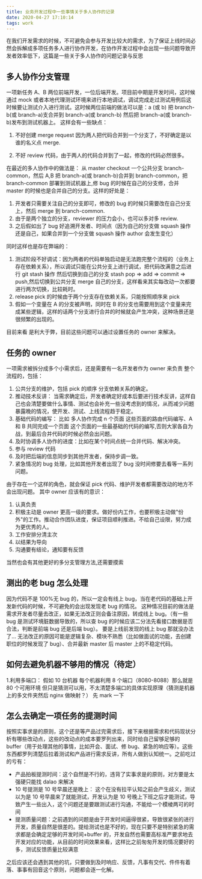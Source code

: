 ```yaml
---
title: 业务开发过程中一些事情关于多人协作的记录
date: 2020-04-27 17:10:14
tags: work
---
```


在我们开发需求的时候，不可避免会参与开发比较大的需求，为了保证上线时间必然会拆解成多项任务多人进行协作开发，在协作开发过程中会出现一些问题导致开发者效率低下，这篇是一些关于多人协作的问题记录与反思

## 多人协作分支管理

一项新任务 A、B 两位前端开发，一位后端开发。项目前中期是开发时间，这时候通过 mock 或者本地代理测试环境来进行本地调试，调试完成走过测试用例后这时候要让测试介入进行测试。这时候两位前端的做法可以是：a (或 b) 把 branch-b(或 branch-a)支合并到 branch-a(或 branch-b) 然后把 branch-a(或 branch-b)发布到测试机器上。
这样会有一些缺点：

1. 不好创建 merge request 因为两人把代码合并到一个分支了，不好确定是以谁的名义点 merge.

2. 不好 review 代码，由于两人的代码合并到了一起，修改的代码必然很多。

在最近的多人协作中的做法是： 从 master checkout 一个公共分支 branch-common，然后 A,B 把 branch-a(或 branch-b)合并到 branch-common，把 branch-common 部署到测试机器上,修 bug 的时候在自己的分支修，合并 master 的时候也是合并自己的分支。这样的好处是：

1. 开发者只需要关注自己的分支即可，修改的 bug 的时候只需要改在自己分支上，然后 merge 到 branch-common.
2. 由于是两个独立的分支，reviewer 的压力会小，也可以多对多 review.
3. 之后假如出了 bug 好追溯开发者、时间点（因为自己的分支做 squash 操作 还是自己，如果合并到一个分支做 squash 操作 author 会发生变化）

同时这样也是存在弊端的：

1. 测试阶段不好调试：因为两者的代码单独启动是无法跑完整个流程的（业务上存在依赖关系），所以调试只能在公共分支上进行调试，把代码改满意之后进行 git stash 操作 然后切换到自己的分支 stash pop => add => commit => push,然后切换到公共分支 merge 自己的分支，这样看来其实每改动一次都要进行两次切换，比较耗时。
2. release pick 的时候由于两个分支存在依赖关系，只能按照顺序来 pick
3. 假如一个变量在 A 的分支被声明，同时在 B 的分支也需要用到这个变量来完成某些逻辑，这样的话两个分支进行合并的时候就会产生冲突，这种场景还是很频繁的出现的。

目前来看 是利大于弊，目前这些问题可以通过设置任务的 owner 来解决。

## 任务的 owner

一项需求被拆分成多个小需求后，还是需要有一名开发者作为 owner 来负责 整个流程的，包括：

1. 公共分支的维护，包括 pick 的顺序 分支依赖关系的确定。
2. 推动技术反讲： 当需求确定后，开发者确定好成本后要进行技术反讲，这样自己也会清楚要做什么事情、测试也会补充一些没考虑到的情况，从而减少问题暴露晚的情况，使开发、测试、上线流程趋于稳定。
3. 基础代码的编写： 比如 多人协作完成 n 个页面 这些页面的路由代码编写、A 和 B 共同完成一个页面 这个页面的一些最基础的代码的编写,否则大家各自为战，到最后合并代码的时候必然会出问题。
4. 及时协调多人协作的进度：比如在某个时间点统一合并代码、解决冲突。
5. 参与 review 代码
6. 及时把后端的信息同步到其他开发者，保持步调一致。
7. 紧急情况的 bug 处理，比如其他开发者出现了 bug 没时间修要去看等一系列问题。

由于存在一个这样的角色，就会保证 pick 代码、维护开发者都需要改动的地方不会出现问题。
其中 owner 应该有的意识：

1. 认真负责
2. 积极主动是 owner 更高一级的要求。做好份内工作，也要积极主动做"份外"的工作。推动合作团队进度，保证项目顺利推进。不给自己设限，努力成为更优秀的人。
3. 工作安排分清主次
4. 以结果为导向
5. 沟通要有结论，通知要有反馈

当然也会有其他更好的多分支管理方法,还需要摸索

## 测出的老 bug 怎么处理

因为代码不是 100%无 bug 的，所以一定会有线上 bug，当在老代码的基础上开发新代码的时候，不可避免的会出现发现老 bug 的情况。
这种情况目前的做法是需求开发者尽量去改正，如果无法改正则会备注原因，转成线上 bug。（有一些 bug 是测试环境脏数据导致的，所以查 bug 的时候应该二分法先看接口数据是否合法，判断是前端 bug 还是后端 bug）。
要是上线前发现的线上 bug 那就没办法了...
无法改正的原因可能是逻辑复杂、模块不熟悉（比如做面试的功能，去创建职位的时候发现了 bug）、合并最新 master 后 master 上的不稳定代码。

## 如何去避免机器不够用的情况（待定）

1.利用多端口：
假如 10 台机器 每个机器利用 8 个端口（8080-8088）那么就是 80 个可用环境
但只是猜测可以用，不太清楚多端口的具体实现原理（猜测是机器上的多文件夹然后 nginx 做映射？）
先 mark 一下

## 怎么去确定一项任务的提测时间

按照实事求是的原则，这个还是等产品过完需求后，接下来根据需求和代码现状分析有哪些改动点，这些的改动点的成本要罗列出来，同时给自己留够足够的 buffer（用于处理其他的事情，比如开会、面试、修 bug、紧急的响应等）。这些东西都罗列清楚后拉着测试和产品进行需求反讲，所有人做到认知统一。之前吃过的亏有：

- 产品拍板提测时间：这个自然是不行的，违背了实事求是的原则，对方要是太强硬只能找 dalao 来解决
- 10 号提测是 10 号早晨还是晚上： 这个在没有拉平认知之前会产生歧义，测试以为是 10 号早晨来了就能测试，开发认为是 10 号晚上下班之后才能测试，导致产生一些出入，这个问题还是要跟测试进行沟通，不能给一个模棱两可的时间
- 提测质量问题：之前遇到的问题是由于开发时间逼得很紧，导致很紧张的进行开发，质量自然是很差的。提给测试也是不好的，现在只要不是特别紧急的需求都是会确定足够的开发时间+buffer 的，开发自然也需要高标准严要求地去开发对应的功能，从目前的时间效果来看，这样比之前匆匆开发的情况要好的多，测试反馈质量比较满意

之后应该还会遇到其他的坑，只要做到及时响应、反馈，凡事有交代、件件有着落、事事有回音这个原则，问题都会逐一化解。
